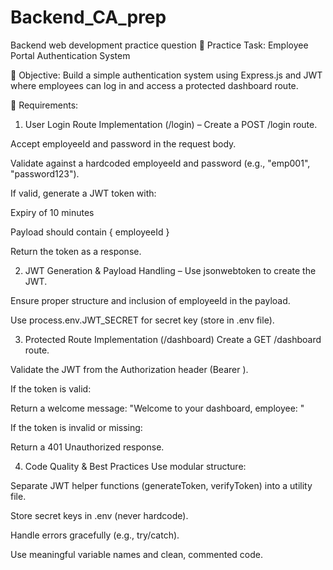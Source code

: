 # Backend_CA_prep


Backend web development practice question
📝 Practice Task: Employee Portal Authentication System


🧩 Objective:
Build a simple authentication system using Express.js and JWT where employees can log in and access a protected dashboard route.

📌 Requirements:
1. User Login Route Implementation (/login) –
Create a POST /login route.


Accept employeeId and password in the request body.


Validate against a hardcoded employeeId and password (e.g., "emp001", "password123").


If valid, generate a JWT token with:


Expiry of 10 minutes


Payload should contain { employeeId }


Return the token as a response.


2. JWT Generation & Payload Handling –
Use jsonwebtoken to create the JWT.


Ensure proper structure and inclusion of employeeId in the payload.


Use process.env.JWT_SECRET for secret key (store in .env file).


3. Protected Route Implementation (/dashboard) 
Create a GET /dashboard route.


Validate the JWT from the Authorization header (Bearer <token>).


If the token is valid:


Return a welcome message: "Welcome to your dashboard, employee: <employeeId>"


If the token is invalid or missing:


Return a 401 Unauthorized response.


4. Code Quality & Best Practices 
Use modular structure:


Separate JWT helper functions (generateToken, verifyToken) into a utility file.


Store secret keys in .env (never hardcode).


Handle errors gracefully (e.g., try/catch).


Use meaningful variable names and clean, commented code.
